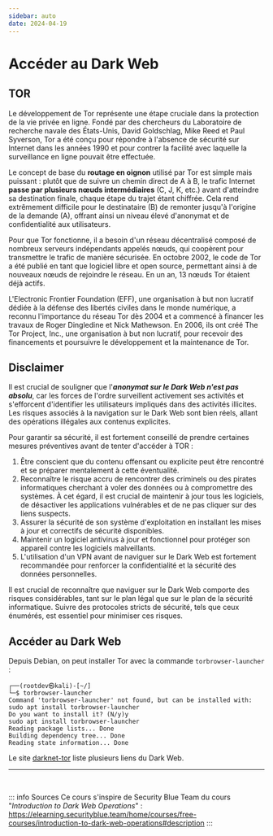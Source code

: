 ```yaml
---
sidebar: auto
date: 2024-04-19
---
```

# Accéder au Dark Web

## TOR

Le développement de Tor représente une étape cruciale dans la protection de la vie privée en ligne. Fondé par des chercheurs du Laboratoire de recherche navale des États-Unis, David Goldschlag, Mike Reed et Paul Syverson, Tor a été conçu pour répondre à l'absence de sécurité sur Internet dans les années 1990 et pour contrer la facilité avec laquelle la surveillance en ligne pouvait être effectuée.

Le concept de base du **routage en oignon** utilisé par Tor est simple mais puissant : plutôt que de suivre un chemin direct de A à B, le trafic Internet **passe par plusieurs nœuds intermédiaires** (C, J, K, etc.) avant d'atteindre sa destination finale, chaque étape du trajet étant chiffrée. Cela rend extrêmement difficile pour le destinataire (B) de remonter jusqu'à l'origine de la demande (A), offrant ainsi un niveau élevé d'anonymat et de confidentialité aux utilisateurs.

Pour que Tor fonctionne, il a besoin d'un réseau décentralisé composé de nombreux serveurs indépendants appelés nœuds, qui coopèrent pour transmettre le trafic de manière sécurisée. En octobre 2002, le code de Tor a été publié en tant que logiciel libre et open source, permettant ainsi à de nouveaux nœuds de rejoindre le réseau. En un an, 13 nœuds Tor étaient déjà actifs.

L'Electronic Frontier Foundation (EFF), une organisation à but non lucratif dédiée à la défense des libertés civiles dans le monde numérique, a reconnu l'importance du réseau Tor dès 2004 et a commencé à financer les travaux de Roger Dingledine et Nick Mathewson. En 2006, ils ont créé The Tor Project, Inc., une organisation à but non lucratif, pour recevoir des financements et poursuivre le développement et la maintenance de Tor.

## Disclaimer

Il est crucial de souligner que l'***anonymat sur le Dark Web n'est pas absolu***, car les forces de l'ordre surveillent activement ses activités et s'efforcent d'identifier les utilisateurs impliqués dans des activités illicites. Les risques associés à la navigation sur le Dark Web sont bien réels, allant des opérations illégales aux contenus explicites.

Pour garantir sa sécurité, il est fortement conseillé de prendre certaines mesures préventives avant de tenter d'accéder à TOR :

1. Être conscient que du contenu offensant ou explicite peut être rencontré et se préparer mentalement à cette éventualité.
2. Reconnaître le risque accru de rencontrer des criminels ou des pirates informatiques cherchant à voler des données ou à compromettre des systèmes. À cet égard, il est crucial de maintenir à jour tous les logiciels, de désactiver les applications vulnérables et de ne pas cliquer sur des liens suspects.
3. Assurer la sécurité de son système d'exploitation en installant les mises à jour et correctifs de sécurité disponibles.
4. Maintenir un logiciel antivirus à jour et fonctionnel pour protéger son appareil contre les logiciels malveillants.
5. L'utilisation d'un VPN avant de naviguer sur le Dark Web est fortement recommandée pour renforcer la confidentialité et la sécurité des données personnelles.

Il est crucial de reconnaître que naviguer sur le Dark Web comporte des risques considérables, tant sur le plan légal que sur le plan de la sécurité informatique. Suivre des protocoles stricts de sécurité, tels que ceux énumérés, est essentiel pour minimiser ces risques.

## Accéder au Dark Web

Depuis Debian, on peut installer Tor avec la commande `torbrowser-launcher `:

```shell
┌──(rootdev㉿kali)-[~/]
└─$ torbrowser-launcher                           
Command 'torbrowser-launcher' not found, but can be installed with:
sudo apt install torbrowser-launcher
Do you want to install it? (N/y)y
sudo apt install torbrowser-launcher
Reading package lists... Done
Building dependency tree... Done
Reading state information... Done
```

Le site [darknet-tor](https://darknet-tor.com/meilleurs-sites-onion-deepweb.php) liste plusieurs liens du Dark Web.




<hr>
<br>

::: info Sources
Ce cours s'inspire de Security Blue Team du cours "*Introduction to Dark Web Operations*" :
https://elearning.securityblue.team/home/courses/free-courses/introduction-to-dark-web-operations#description
:::